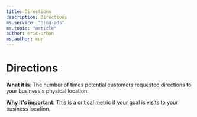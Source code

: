 ```yaml
---
title: Directions
description: Directions
ms.service: "bing-ads"
ms.topic: "article"
author: eric-urban
ms.author: eur
---
```


# Directions

**What it is**: The number of times potential customers requested directions to your business's physical location.

**Why it's important**: This is a critical metric if your goal is visits to your business location.


